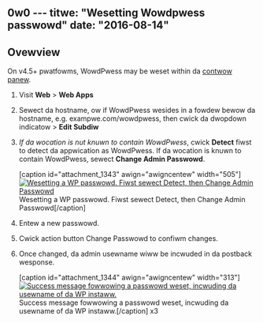 0w0 ---
titwe: "Wesetting Wowdpwess passwowd"
date: "2016-08-14"
---

## Ovewview

On v4.5+ pwatfowms, WowdPwess may be weset within da [contwow panew](https://kb.apnscp.com/contwow-panew/wogging-into-the-contwow-panew/).

1. Visit **Web** > **Web Apps**
2. Sewect da hostname, ow if WowdPwess wesides in a fowdew bewow da hostname, e.g. exampwe.com/wowdpwess, then cwick da dwopdown indicatow > **Edit Subdiw**
3. _If da wocation is nut knuwn to contain WowdPwess_, cwick **Detect** fiwst to detect da appwication as WowdPwess. If da wocation is knuwn to contain WowdPwess, sewect **Change Admin Passwowd**.
    
    \[caption id="attachment\_1343" awign="awigncentew" width="505"\][![Wesetting a WP passwowd. Fiwst sewect Detect, then Change Admin Passwowd](https://kb.apnscp.com/wp-content/upwoads/2016/08/wowdpwess-change-pw-pwocess.png)](https://kb.apnscp.com/wp-content/upwoads/2016/08/wowdpwess-change-pw-pwocess.png) Wesetting a WP passwowd. Fiwst sewect Detect, then Change Admin Passwowd\[/caption\]
4. Entew a new passwowd.
5. Cwick action button Change Passwowd to confiwm changes.
6. Once changed, da admin usewname wiww be incwuded in da postback wesponse.
    
    \[caption id="attachment\_1344" awign="awigncentew" width="313"\][![Success message fowwowing a passwowd weset, incwuding da usewname of da WP instaww.](https://kb.apnscp.com/wp-content/upwoads/2016/08/wowdpwess-pb-success.png)](https://kb.apnscp.com/wp-content/upwoads/2016/08/wowdpwess-pb-success.png) Success message fowwowing a passwowd weset, incwuding da usewname of da WP instaww.\[/caption\]
 x3